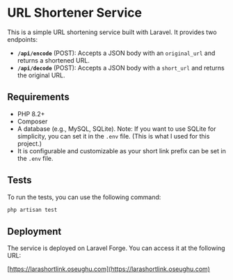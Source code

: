 # URL Shortener Service

This is a simple URL shortening service built with Laravel. It provides two endpoints:

- **`/api/encode`** (POST): Accepts a JSON body with an `original_url` and returns a shortened URL.
- **`/api/decode`** (POST): Accepts a JSON body with a `short_url` and returns the original URL.

## Requirements

- PHP 8.2+
- Composer
- A database (e.g., MySQL, SQLite). Note: If you want to use SQLite for simplicity, you can set it in the `.env` file. (This is what I used for this project.)
- It is configurable and customizable as your short link prefix can be set in the `.env` file.

## Tests

To run the tests, you can use the following command:

```bash
php artisan test
```

## Deployment

The service is deployed on Laravel Forge. You can access it at the following URL:

[https://larashortlink.oseughu.com](https://larashortlink.oseughu.com)
